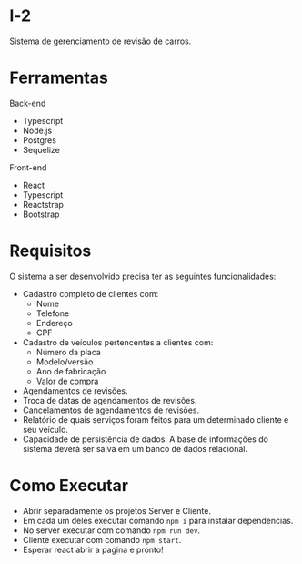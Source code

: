 # l-2
Sistema de gerenciamento de revisão de carros.

# Ferramentas
Back-end 
- Typescript
- Node.js
- Postgres
- Sequelize

Front-end
- React
- Typescript
- Reactstrap
- Bootstrap

# Requisitos
O sistema a ser desenvolvido precisa ter as seguintes funcionalidades:
- Cadastro completo de clientes com:
  - Nome
  - Telefone
  - Endereço
  - CPF
- Cadastro de veículos pertencentes a clientes com:
  - Número da placa
  - Modelo/versão
  - Ano de fabricação
  - Valor de compra
- Agendamentos de revisões.
- Troca de datas de agendamentos de revisões.
- Cancelamentos de agendamentos de revisões.
- Relatório de quais serviços foram feitos para um determinado cliente e seu
veículo.
- Capacidade de persistência de dados. A base de informações do sistema deverá
ser salva em um banco de dados relacional.

# Como Executar
- Abrir separadamente os projetos Server e Cliente.
- Em cada um deles executar comando `npm i` para instalar dependencias.
- No server executar com comando `npm run dev`.
- Cliente executar com comando `npm start`.
- Esperar react abrir a pagina e pronto!
